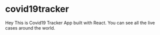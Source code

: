 # covid19tracker
Hey This is Covid19 Tracker App built with React. You can see all the live cases around the world.
